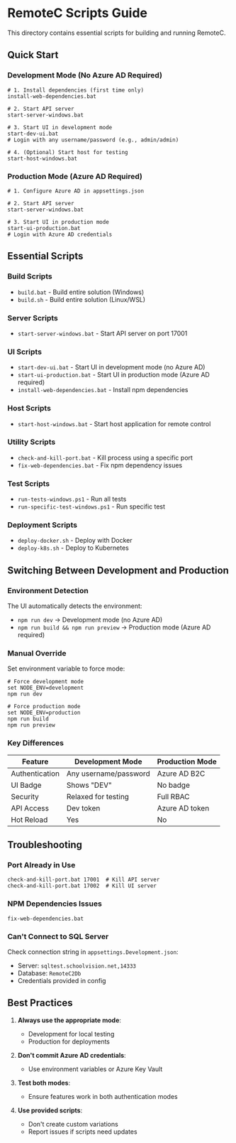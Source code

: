 # RemoteC Scripts Guide

This directory contains essential scripts for building and running RemoteC.

## Quick Start

### Development Mode (No Azure AD Required)
```batch
# 1. Install dependencies (first time only)
install-web-dependencies.bat

# 2. Start API server
start-server-windows.bat

# 3. Start UI in development mode
start-dev-ui.bat
# Login with any username/password (e.g., admin/admin)

# 4. (Optional) Start host for testing
start-host-windows.bat
```

### Production Mode (Azure AD Required)
```batch
# 1. Configure Azure AD in appsettings.json

# 2. Start API server
start-server-windows.bat

# 3. Start UI in production mode
start-ui-production.bat
# Login with Azure AD credentials
```

## Essential Scripts

### Build Scripts
- `build.bat` - Build entire solution (Windows)
- `build.sh` - Build entire solution (Linux/WSL)

### Server Scripts
- `start-server-windows.bat` - Start API server on port 17001

### UI Scripts
- `start-dev-ui.bat` - Start UI in development mode (no Azure AD)
- `start-ui-production.bat` - Start UI in production mode (Azure AD required)
- `install-web-dependencies.bat` - Install npm dependencies

### Host Scripts
- `start-host-windows.bat` - Start host application for remote control

### Utility Scripts
- `check-and-kill-port.bat` - Kill process using a specific port
- `fix-web-dependencies.bat` - Fix npm dependency issues

### Test Scripts
- `run-tests-windows.ps1` - Run all tests
- `run-specific-test-windows.ps1` - Run specific test

### Deployment Scripts
- `deploy-docker.sh` - Deploy with Docker
- `deploy-k8s.sh` - Deploy to Kubernetes

## Switching Between Development and Production

### Environment Detection
The UI automatically detects the environment:
- `npm run dev` → Development mode (no Azure AD)
- `npm run build && npm run preview` → Production mode (Azure AD required)

### Manual Override
Set environment variable to force mode:
```batch
# Force development mode
set NODE_ENV=development
npm run dev

# Force production mode
set NODE_ENV=production
npm run build
npm run preview
```

### Key Differences

| Feature | Development Mode | Production Mode |
|---------|-----------------|-----------------|
| Authentication | Any username/password | Azure AD B2C |
| UI Badge | Shows "DEV" | No badge |
| Security | Relaxed for testing | Full RBAC |
| API Access | Dev token | Azure AD token |
| Hot Reload | Yes | No |

## Troubleshooting

### Port Already in Use
```batch
check-and-kill-port.bat 17001  # Kill API server
check-and-kill-port.bat 17002  # Kill UI server
```

### NPM Dependencies Issues
```batch
fix-web-dependencies.bat
```

### Can't Connect to SQL Server
Check connection string in `appsettings.Development.json`:
- Server: `sqltest.schoolvision.net,14333`
- Database: `RemoteC2Db`
- Credentials provided in config

## Best Practices

1. **Always use the appropriate mode**:
   - Development for local testing
   - Production for deployments

2. **Don't commit Azure AD credentials**:
   - Use environment variables or Azure Key Vault

3. **Test both modes**:
   - Ensure features work in both authentication modes

4. **Use provided scripts**:
   - Don't create custom variations
   - Report issues if scripts need updates